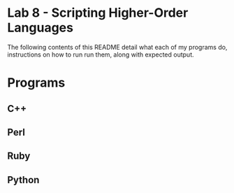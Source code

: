 # Lab 8 - Scripting Higher-Order Languages
The following contents of this README detail what each of my programs do, instructions on how to run run them, along with expected output.

# Programs

## C++

## Perl

## Ruby

## Python
